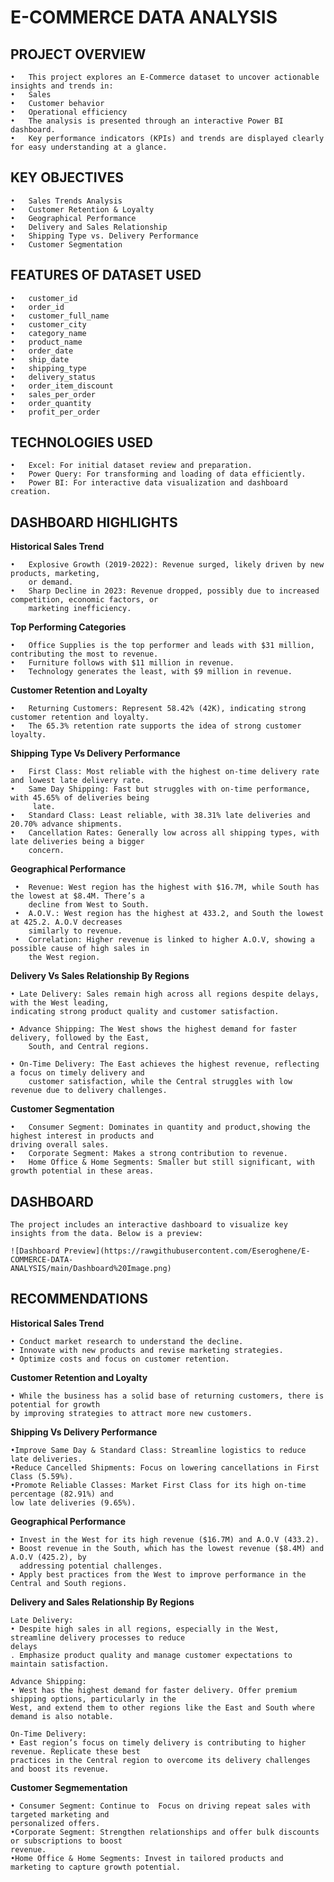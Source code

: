 # E-COMMERCE DATA ANALYSIS

## PROJECT OVERVIEW

	•	This project explores an E-Commerce dataset to uncover actionable insights and trends in:
	•	Sales
	•	Customer behavior
	•	Operational efficiency
	•	The analysis is presented through an interactive Power BI dashboard.
	•	Key performance indicators (KPIs) and trends are displayed clearly for easy understanding at a glance.
 
## KEY OBJECTIVES

	•	Sales Trends Analysis
	•	Customer Retention & Loyalty
	•	Geographical Performance
	•	Delivery and Sales Relationship
	•	Shipping Type vs. Delivery Performance
	•	Customer Segmentation
 
## FEATURES OF DATASET USED

	•	customer_id
	•	order_id
	•	customer_full_name
	•	customer_city
	•	category_name
	•	product_name
	•	order_date
	•	ship_date
	•	shipping_type
	•	delivery_status
	•	order_item_discount
	•	sales_per_order
	•	order_quantity
	•	profit_per_order

 ## TECHNOLOGIES USED
 
 	•	Excel: For initial dataset review and preparation.
	•	Power Query: For transforming and loading of data efficiently.
	•	Power BI: For interactive data visualization and dashboard creation.

 ## DASHBOARD HIGHLIGHTS
 
  **Historical Sales Trend**
	
	•	Explosive Growth (2019-2022): Revenue surged, likely driven by new products, marketing,
        or demand.
	•	Sharp Decline in 2023: Revenue dropped, possibly due to increased competition, economic factors, or 
        marketing inefficiency.
 
  **Top Performing Categories**
	
 	•	Office Supplies is the top performer and leads with $31 million, contributing the most to revenue.
	•	Furniture follows with $11 million in revenue.
	•	Technology generates the least, with $9 million in revenue.
 
**Customer Retention and Loyalty**

	•	Returning Customers: Represent 58.42% (42K), indicating strong customer retention and loyalty.
	•	The 65.3% retention rate supports the idea of strong customer loyalty.

 **Shipping Type Vs Delivery Performance**
 
 	•	First Class: Most reliable with the highest on-time delivery rate and lowest late delivery rate.
	•	Same Day Shipping: Fast but struggles with on-time performance, with 45.65% of deliveries being 
         late.
	•	Standard Class: Least reliable, with 38.31% late deliveries and 20.70% advance shipments.
	•	Cancellation Rates: Generally low across all shipping types, with late deliveries being a bigger 
        concern.

**Geographical Performance**

	 •	Revenue: West region has the highest with $16.7M, while South has the lowest at $8.4M. There’s a 
        decline from West to South.
	 •	A.O.V.: West region has the highest at 433.2, and South the lowest at 425.2. A.O.V decreases 
        similarly to revenue.
	 •	Correlation: Higher revenue is linked to higher A.O.V, showing a possible cause of high sales in 
        the West region.

 **Delivery Vs Sales Relationship By Regions**
 
    • Late Delivery: Sales remain high across all regions despite delays, with the West leading, 
    indicating strong product quality and customer satisfaction.
	
	• Advance Shipping: The West shows the highest demand for faster delivery, followed by the East, 
        South, and Central regions.
		
	• On-Time Delivery: The East achieves the highest revenue, reflecting a focus on timely delivery and 
        customer satisfaction, while the Central struggles with low revenue due to delivery challenges.
		
**Customer Segmentation**

 	•	Consumer Segment: Dominates in quantity and product,showing the highest interest in products and 
    driving overall sales.
	•	Corporate Segment: Makes a strong contribution to revenue.
	•	Home Office & Home Segments: Smaller but still significant, with growth potential in these areas.

## DASHBOARD

    The project includes an interactive dashboard to visualize key insights from the data. Below is a preview:

    ![Dashboard Preview](https://rawgithubusercontent.com/Eseroghene/E-COMMERCE-DATA- 
    ANALYSIS/main/Dashboard%20Image.png)

## RECOMMENDATIONS

  **Historical Sales Trend**
		
	• Conduct market research to understand the decline.
	• Innovate with new products and revise marketing strategies.
	• Optimize costs and focus on customer retention.

 **Customer Retention and Loyalty**
 
  	• While the business has a solid base of returning customers, there is potential for growth 
    by improving strategies to attract more new customers.
		
 **Shipping Vs Delivery Performance**
 
    •Improve Same Day & Standard Class: Streamline logistics to reduce late deliveries.
	•Reduce Cancelled Shipments: Focus on lowering cancellations in First Class (5.59%).
	•Promote Reliable Classes: Market First Class for its high on-time percentage (82.91%) and 
    low late deliveries (9.65%).
		
 **Geographical Performance**
 
    • Invest in the West for its high revenue ($16.7M) and A.O.V (433.2).
	• Boost revenue in the South, which has the lowest revenue ($8.4M) and A.O.V (425.2), by 
      addressing potential challenges.
    • Apply best practices from the West to improve performance in the Central and South regions.

**Delivery and Sales Relationship By Regions**
		
	Late Delivery:
	• Despite high sales in all regions, especially in the West, streamline delivery processes to reduce 
    delays
	. Emphasize product quality and manage customer expectations to maintain satisfaction.
 
	Advance Shipping:
	• West has the highest demand for faster delivery. Offer premium shipping options, particularly in the 
    West, and extend them to other regions like the East and South where demand is also notable.
	
	On-Time Delivery:
	• East region’s focus on timely delivery is contributing to higher revenue. Replicate these best 
    practices in the Central region to overcome its delivery challenges and boost its revenue.

**Customer Segmementation**

	• Consumer Segment: Continue to  Focus on driving repeat sales with targeted marketing and 
    personalized offers.
	•Corporate Segment: Strengthen relationships and offer bulk discounts or subscriptions to boost 
    revenue.
	•Home Office & Home Segments: Invest in tailored products and marketing to capture growth potential.
